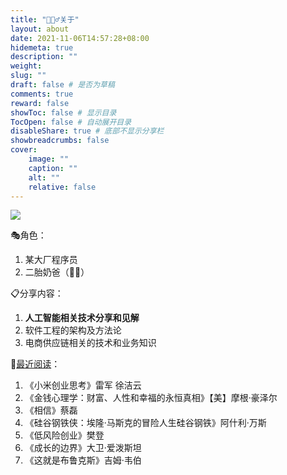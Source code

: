 ```yaml
---
title: "🙋🏻‍♂️关于"
layout: about
date: 2021-11-06T14:57:28+08:00
hidemeta: true
description: ""
weight:
slug: ""
draft: false # 是否为草稿
comments: true
reward: false
showToc: false # 显示目录
TocOpen: false # 自动展开目录
disableShare: true # 底部不显示分享栏
showbreadcrumbs: false
cover:
    image: ""
    caption: ""
    alt: ""
    relative: false
---
```

![](https://fliaping-blog.oss-rg-china-mainland.aliyuncs.com/storage/2024-04-17/18-56/20240417_185618_fliaping-logo.png?x-oss-process=image/resize,h_108,m_lfit)

🎭角色：

1. 某大厂程序员
2. 二胎奶爸（👧👧）

📋分享内容：

1. **人工智能相关技术分享和见解**
2. 软件工程的架构及方法论
3. 电商供应链相关的技术和业务知识

📖[最近阅读](/categories/读书)：

1. 《小米创业思考》雷军 徐洁云
2. 《金钱心理学：财富、人性和幸福的永恒真相》【美】摩根·豪泽尔
3. 《相信》蔡磊
4. 《硅谷钢铁侠：埃隆·马斯克的冒险人生硅谷钢铁》阿什利·万斯
5. 《低风险创业》樊登
6. 《成长的边界》大卫·爱泼斯坦
7. 《这就是布鲁克斯》吉姆·韦伯
